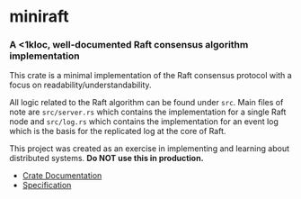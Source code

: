 # miniraft
### A <1kloc, well-documented Raft consensus algorithm implementation

This crate is a minimal implementation of the Raft consensus protocol with a focus on readability/understandability.

All logic related to the Raft algorithm can be found under `src`. Main files of note are
`src/server.rs` which contains the implementation for a single Raft node and `src/log.rs` which
contains the implementation for an event log which is the basis for the replicated log at the core
of Raft.

This project was created as an exercise in implementing and learning about distributed systems. **Do NOT use this in production.**

- [Crate Documentation](https://jzhao.xyz/miniraft/miniraft)
- [Specification](https://raft.github.io/raft.pdf)
